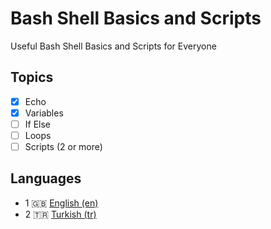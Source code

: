 # Bash Shell Basics and Scripts

Useful Bash Shell Basics and Scripts for Everyone

## Topics
- [x] Echo
- [x] Variables
- [ ] If Else
- [ ] Loops
- [ ] Scripts (2 or more)

## Languages
- 1 🇬🇧 [English (en)](https://github.com/mertssmnoglu/shell-practices/tree/master/en)
- 2 🇹🇷 [Turkish (tr)](https://github.com/mertssmnoglu/shell-practices/tree/master/tr)